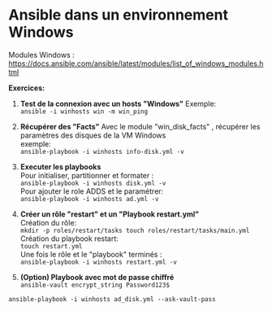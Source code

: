 # Ansible dans un environnement Windows
Modules Windows :<br/>
https://docs.ansible.com/ansible/latest/modules/list_of_windows_modules.html<br/>

**Exercices:**<br/>
1. **Test de la connexion avec un hosts "Windows"**
Exemple:<br/>
``
ansible -i winhosts win -m win_ping
``<br/>
2. **Récupérer des "Facts"**
Avec le module "win_disk_facts" , récupérer les paramètres des disques de la VM Windows<br/>
exemple:<br/>
``
ansible-playbook -i winhosts info-disk.yml -v
``<br/>

3. **Executer les playbooks**<br/>
Pour initialiser, partitionner et formater :<br/>
``
ansible-playbook -i winhosts disk.yml -v
``<br/>
Pour ajouter le role ADDS et le paramétrer: <br/>
``
ansible-playbook -i winhosts ad.yml -v
``<br/>

4. **Créer un rôle "restart" et un "Playbook restart.yml"**<br/>
Création du rôle:<br/>
``
mkdir -p roles/restart/tasks
touch roles/restart/tasks/main.yml
``<br/>
Création du playbook restart:<br/>
``
touch restart.yml
``<br/>
Une fois le rôle et le "playbook" terminés :<br/>
``
ansible-playbook -i winhosts restart.yml -v
``<br/>

5. **(Option) Playbook avec mot de passe chiffré**<br/>
``
ansible-vault encrypt_string Password123$
``

``
ansible-playbook -i winhosts ad_disk.yml --ask-vault-pass
``


